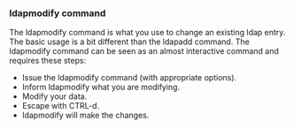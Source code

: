 ### ldapmodify command
The ldapmodify command is what you use to change an existing ldap entry. The basic usage is a bit different than the ldapadd command. The ldapmodify command can be seen as an almost interactive command and requires these steps:
* Issue the ldapmodify command (with appropriate options).
* Inform ldapmodify what you are modifying.
* Modify your data.
* Escape with CTRL-d.
* ldapmodify will make the changes.